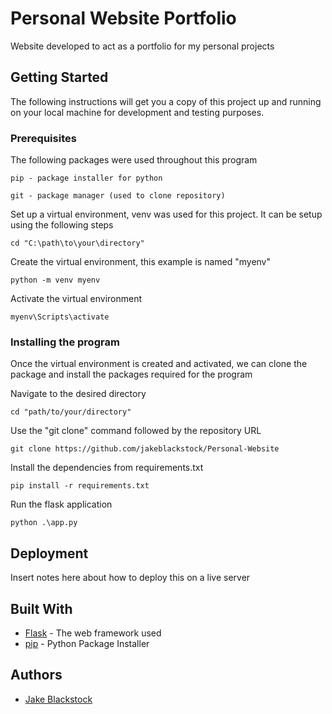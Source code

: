 # Personal Website Portfolio

Website developed to act as a portfolio for my personal projects

## Getting Started

The following instructions will get you a copy of this project up and running on your local machine for development and testing purposes.

### Prerequisites

The following packages were used throughout this program

```
pip - package installer for python
```

```
git - package manager (used to clone repository)
```

Set up a virtual environment, venv was used for this project. It can be setup using the following steps

```
cd "C:\path\to\your\directory"
```

Create the virtual environment, this example is named "myenv"
```
python -m venv myenv
```

Activate the virtual environment
```
myenv\Scripts\activate
```

### Installing the program

Once the virtual environment is created and activated, we can clone the package and install the packages required for the program


Navigate to the desired directory
```
cd "path/to/your/directory"
```

Use the "git clone" command followed by the repository URL
```
git clone https://github.com/jakeblackstock/Personal-Website
```

Install the dependencies from requirements.txt

```
pip install -r requirements.txt
```

Run the flask application

```
python .\app.py
```

## Deployment

Insert notes here about how to deploy this on a live server

## Built With

* [Flask](https://flask.palletsprojects.com/en/3.0.x/) - The web framework used
* [pip](https://pip.pypa.io/en/stable/) - Python Package Installer


## Authors

* [Jake Blackstock](https://github.com/jakeblackstock)

